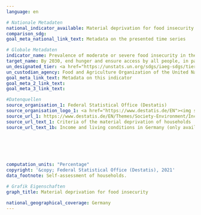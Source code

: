 ```yaml
---
language: en    

# Nationale Metadaten    
national_indicator_available: Material deprivation for food insecurity (The household cannot afford to eat a full meal every other day)    
comparison_sdg:     
goal_meta_national_link_text: Metadata on the presented time series    

# Globale Metadaten    
indicator_name: Prevalence of moderate or severe food insecurity in the population, based on the Food Insecurity Experience Scale (FIES)    
target_name: By 2030, end hunger and ensure access by all people, in particular the poor and people in vulnerable situations, including infants, to safe, nutritious and sufficient food all year round    
un_designated_tier: <a href="https://unstats.un.org/sdgs/iaeg-sdgs/tier-classification/" title="Click here for more information on the UN tier classification."  target="_blank">Tier I</a>    
un_custodian_agency: Food and Agriculture Organization of the United Nations (FAO)    
goal_meta_link_text: Metadata on this indicator    
goal_meta_2_link_text:     
goal_meta_3_link_text:         

#Datenquellen
source_organisation_1: Federal Statistical Office (Destatis)
source_organisation_logo_1: <a href="https://www.destatis.de/EN"><img src="https://g205sdgs.github.io/sdg-indicators/public/OrgImgEn/destatis.png" alt="Logo destatis" style="height:60px; width:148px" /></a>
source_url_1: https://www.destatis.de/EN/Themes/Society-Environment/Income-Consumption-Living-Conditions/Living-Conditions-Risk-Poverty/Tables/material-deprivation-silc.html
source_url_text_1: Criteria of the material deprivation of households
source_url_text_1b: Income and living conditions in Germany (only available in German)





    
computation_units: "Percentage"    
copyright: '&copy; Federal Statistical Office (Destatis), 2021'    
data_footnote: Self-assessment of households.    

# Grafik Eigenschaften    
graph_title: Material deprivation for food insecurity    

national_geographical_coverage: Germany    
---
```


<span></span>